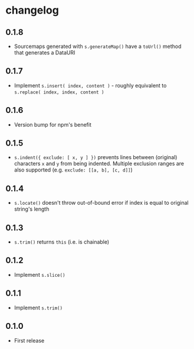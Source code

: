 # changelog

## 0.1.8

* Sourcemaps generated with `s.generateMap()` have a `toUrl()` method that generates a DataURI

## 0.1.7

* Implement `s.insert( index, content )` - roughly equivalent to `s.replace( index, index, content )`

## 0.1.6

* Version bump for npm's benefit

## 0.1.5

* `s.indent({ exclude: [ x, y ] })` prevents lines between (original) characters `x` and `y` from being indented. Multiple exclusion ranges are also supported (e.g. `exclude: [[a, b], [c, d]]`)

## 0.1.4

* `s.locate()` doesn't throw out-of-bound error if index is equal to original string's length

## 0.1.3

* `s.trim()` returns `this` (i.e. is chainable)

## 0.1.2

* Implement `s.slice()`

## 0.1.1

* Implement `s.trim()`

## 0.1.0

* First release
